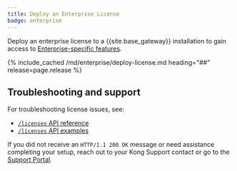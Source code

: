 ```yaml
---
title: Deploy an Enterprise License
badge: enterprise
---
```


Deploy an enterprise license to a {{site.base_gateway}} installation to gain access
to [Enterprise-specific features](/gateway/{{page.release}}/licenses/).

{% include_cached /md/enterprise/deploy-license.md heading="##" release=page.release %}

## Troubleshooting and support

For troubleshooting license issues, see:
* [`/licenses` API reference](/gateway/{{page.release}}/admin-api/licenses/reference/)
* [`/licenses` API examples](/gateway/{{page.release}}/licenses/examples/)

If you did not receive an `HTTP/1.1 200 OK` message or need assistance completing
your setup, reach out to your Kong Support contact or go to the
[Support Portal](https://support.konghq.com/support/s/).
